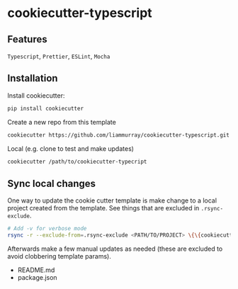 # cookiecutter-typescript

## Features

`Typescript`, `Prettier`, `ESLint`, `Mocha`

## Installation

Install cookiecutter:

```bash
pip install cookiecutter
```

Create a new repo from this template

```bash
cookiecutter https://github.com/liammurray/cookiecutter-typescript.git
```

Local (e.g. clone to test and make updates)

```bash
cookiecutter /path/to/cookiecutter-typecript
```

## Sync local changes

One way to update the cookie cutter template is make change to a local project created from the template. See things that are excluded in `.rsync-exclude`.

```bash
# Add -v for verbose mode
rsync -r --exclude-from=.rsync-exclude <PATH/TO/PROJECT> \{\{cookiecutter.repo_name\}\}/
```

Afterwards make a few manual updates as needed (these are excluded to avoid clobbering template params).

- README.md
- package.json
